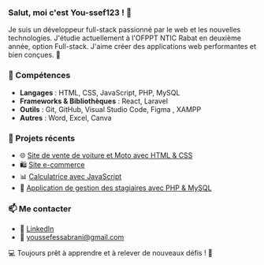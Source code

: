 ### Salut, moi c'est You-ssef123 ! 👋

Je suis un développeur full-stack passionné par le web et les nouvelles technologies. J'étudie actuellement à l'OFPPT NTIC Rabat en deuxième année, option Full-stack. J'aime créer des applications web performantes et bien conçues. 🚀

### 🚀 Compétences
- **Langages** : HTML, CSS, JavaScript, PHP, MySQL
- **Frameworks & Bibliothèques** : React, Laravel
- **Outils** : Git, GitHub, Visual Studio Code, Figma , XAMPP
- **Autres** : Word, Excel, Canva

### 📌 Projets récents
- 🌐 [Site de vente de voiture et Moto avec HTML & CSS](https://github.com/You-ssef123/YSF_MARKET.git)
- 🛍️ [Site e-commerce](#)
- 📊 [Calculatrice avec JavaScript](https://github.com/You-ssef123/Calculator.git)
- 🏫 [Application de gestion des stagiaires avec PHP & MySQL](https://github.com/You-ssef123/Gestion-des-stages-et-des-stagiaires.git)

### 📫 Me contacter
- 💼 [LinkedIn](www.linkedin.com/in/youssef-essabrani)
- 📧 youssefessabrani@gmail.com

💻 Toujours prêt à apprendre et à relever de nouveaux défis ! 🚀
